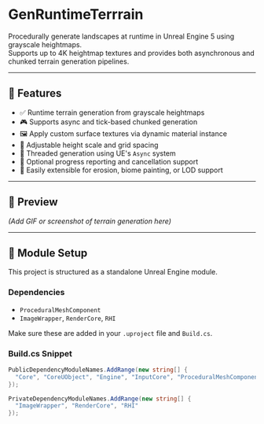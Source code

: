 # GenRuntimeTerrrain

Procedurally generate landscapes at runtime in Unreal Engine 5 using grayscale heightmaps.  
Supports up to 4K heightmap textures and provides both asynchronous and chunked terrain generation pipelines.

---

## 🚀 Features

- ✅ Runtime terrain generation from grayscale heightmaps
- 🎮 Supports async and tick-based chunked generation
- 🖼️ Apply custom surface textures via dynamic material instance
- 📏 Adjustable height scale and grid spacing
- 🧵 Threaded generation using UE's `Async` system
- 🧪 Optional progress reporting and cancellation support
- 🧩 Easily extensible for erosion, biome painting, or LOD support

---

## 📸 Preview

*(Add GIF or screenshot of terrain generation here)*

---

## 🧩 Module Setup

This project is structured as a standalone Unreal Engine module.

### Dependencies

- `ProceduralMeshComponent`
- `ImageWrapper`, `RenderCore`, `RHI`

Make sure these are added in your `.uproject` file and `Build.cs`.

### Build.cs Snippet

```csharp
PublicDependencyModuleNames.AddRange(new string[] {
  "Core", "CoreUObject", "Engine", "InputCore", "ProceduralMeshComponent"
});

PrivateDependencyModuleNames.AddRange(new string[] {
  "ImageWrapper", "RenderCore", "RHI"
});
